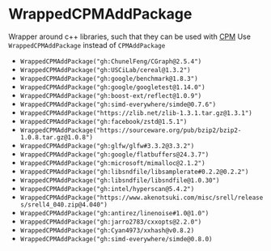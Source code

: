 <!-- SPDX-FileCopyrightText: 2024 Simon Gene Gottlieb
     SPDX-License-Identifier: CC-BY-4.0
-->

# WrappedCPMAddPackage

Wrapper around c++ libraries, such that they can be used with [CPM](https://github.com/cpm-cmake/CPM.cmake)
Use `WrappedCPMAddPackage` instead of `CPMAddPackage`

- `WrappedCPMAddPackage("gh:ChunelFeng/CGraph@2.5.4")`
- `WrappedCPMAddPackage("gh:USCiLab/cereal@1.3.2")`
- `WrappedCPMAddPackage("gh:google/benchmark@1.8.3")`
- `WrappedCPMAddPackage("gh:google/googletest@1.14.0")`
- `WrappedCPMAddPackage("gh:boost-ext/reflect@1.0.9")`
- `WrappedCPMAddPackage("gh:simd-everywhere/simde@0.7.6")`
- `WrappedCPMAddPackage("https://zlib.net/zlib-1.3.1.tar.gz@1.3.1")`
- `WrappedCPMAddPackage("gh:facebook/zstd@1.5.1")`
- `WrappedCPMAddPackage("https://sourceware.org/pub/bzip2/bzip2-1.0.8.tar.gz@1.0.8")`
- `WrappedCPMAddPackage("gh:glfw/glfw#3.3.2@3.3.2")`
- `WrappedCPMAddPackage("gh:google/flatbuffers@24.3.7")`
- `WrappedCPMAddPackage("gh:microsoft/mimalloc@2.1.2")`
- `WrappedCPMAddPackage("gh:libsndfile/libsamplerate#0.2.2@0.2.2")`
- `WrappedCPMAddPackage("gh:libsndfile/libsndfile@1.0.30")`
- `WrappedCPMAddPackage("gh:intel/hyperscan@5.4.2")`
- `WrappedCPMAddPackage("https://www.akenotsuki.com/misc/srell/releases/srell4_040.zip@4.040")`
- `WrappedCPMAddPackage("gh:antirez/linenoise#1.0@1.0")`
- `WrappedCPMAddPackage("gh:jarro2783/cxxopts@2.2.0")`
- `WrappedCPMAddPackage("gh:Cyan4973/xxhash@v0.8.2)`
- `WrappedCPMAddPackage("gh:simd-everywhere/simde@0.8.0)`
